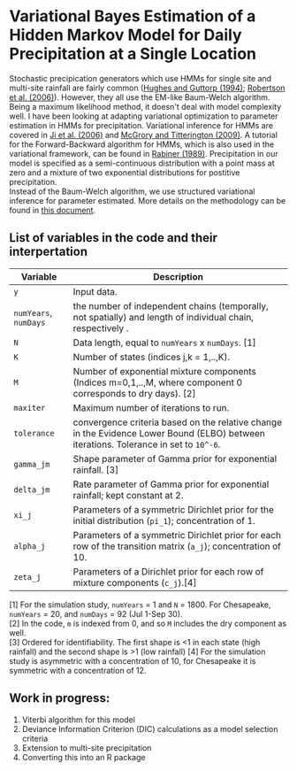 # Variational Bayes Estimation of a Hidden Markov Model for Daily Precipitation at a Single Location
Stochastic precipication generators which use HMMs for single site and multi-site rainfall are fairly common ([Hughes and Guttorp (1994)](https://agupubs.onlinelibrary.wiley.com/doi/10.1029/93WR02983); [Robertson et al. (2006)](https://rmets.onlinelibrary.wiley.com/doi/abs/10.1256/qj.05.75)). However, they all use the EM-like Baum-Welch algorithm. Being a maximum likelihood method, it doesn't deal with model complexity well. I have been looking at adapting variational optimization to parameter estimation in HMMs for precipitation. Variational inference for HMMs are covered in [Ji et al. (2006)](https://ieeexplore.ieee.org/document/1597110) and [McGrory and Titterington (2009)](https://onlinelibrary.wiley.com/doi/pdf/10.1111/j.1467-842X.2009.00543.x). A tutorial for the Forward-Backward algorithm for HMMs, which is also used in the variational framework, can be found in [Rabiner (1989)](https://web.ece.ucsb.edu/Faculty/Rabiner/ece259/Reprints/tutorial%20on%20hmm%20and%20applications.pdf).
Precipitation in our model is specified as a semi-continuous distribution with a point mass at zero and a mixture of two exponential distributions for postitive precipitation.  
Instead of the Baum-Welch algorithm, we use structured variational inference for parameter estimated. More details on the methodology can be found in [this document](https://github.com/reetamm/VB-HMM/blob/main/vb-hmm.pdf).  

## List of variables in the code and their interpertation
Variable | Description
---------|------------
`y` | Input data.
`numYears`, `numDays` | the number of independent chains (temporally, not spatially) and length of individual chain, respectively .
`N` | Data length, equal to `numYears` x `numDays`. [1]
`K` | Number of states (indices j,k = 1,..,K).
`M` | Number of exponential mixture components (Indices m=0,1,..,M, where component 0 corresponds to dry days). [2]
`maxiter` | Maximum number of iterations to run.
`tolerance` | convergence criteria based on the relative change in the Evidence Lower Bound (ELBO) between iterations. Tolerance in set to `10^-6`.  
`gamma_jm` | Shape parameter of Gamma prior for exponential rainfall. [3]
`delta_jm` | Rate parameter of Gamma prior for exponential rainfall; kept constant at 2.
`xi_j` | Parameters of a symmetric Dirichlet prior for the initial distribution (`pi_1`); concentration of 1.
`alpha_j` | Parameters of a symmetric Dirichlet prior for each row of the transition matrix (`a_j`); concentration of 10.
`zeta_j` | Parameters of a Dirichlet prior for each row of mixture components (`c_j`).[4] 

[1] For the simulation study, `numYears` = 1 and `N` = 1800. For Chesapeake, `numYears` = 20, and `numDays` = 92 (Jul 1-Sep 30).  
[2] In the code, `m` is indexed from 0, and so `M` includes the dry component as well.  
[3] Ordered for identifiability. The first shape is <1 in each state (high rainfall) and the second shape is >1 (low rainfall)
[4] For the simulation study is asymmetric with a concentration of 10, for Chesapeake it is symmetric with a concentration of 12.  

## Work in progress:  
1. Viterbi algorithm for this model  
2. Deviance Information Criterion (DIC) calculations as a model selection criteria  
3. Extension to multi-site precipitation  
4. Converting this into an R package
